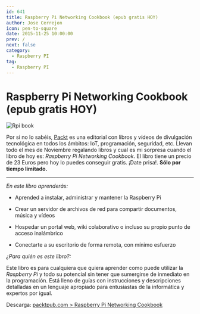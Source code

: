 ```yaml
---
id: 641
title: Raspberry Pi Networking Cookbook (epub gratis HOY)
author: Jose Cerrejon
icon: pen-to-square
date: 2015-11-25 10:00:00
prev: /
next: false
category:
  - Raspberry PI
tag:
  - Raspberry PI
---
```


# Raspberry Pi Networking Cookbook (epub gratis HOY)

![Rpi book](/images/2015/11/rpi_book.png)

Por si no lo sabéis, [Packt](https://www.packtpub.com) es una editorial con libros y vídeos de divulgación tecnológica en todos los ámbitos: IoT, programación, seguridad, etc. Llevan todo el mes de Noviembre regalando libros y cual es mi sorpresa cuando el libro de hoy es: *Raspberry Pi Networking Cookbook*. El libro tiene un precio de 23 Euros pero hoy lo puedes conseguir gratis. ¡Date prisa!. **Sólo por tiempo limitado.**

- - -
*En este libro aprenderás:*

* Aprended a instalar, administrar y mantener la Raspberry Pi

* Crear un servidor de archivos de red para compartir documentos, música y vídeos

* Hospedar un portal web, wiki colaborativo o incluso su propio punto de acceso inalámbrico

* Conectarte a su escritorio de forma remota, con mínimo esfuerzo
 

*¿Para quién es este libro?:*

Este libro es para cualquiera que quiera aprender como puede utilizar la *Raspberry Pi* y todo su potencial sin tener que sumergirse de inmediato en la programación. Está lleno de guías con instrucciones y descripciones detalladas en un lenguaje apropiado para entusiastas de la informática y expertos por igual.

Descarga: [packtpub.com > Raspberry Pi Networking Cookbook](https://www.packtpub.com/packt/offers/free-learning)